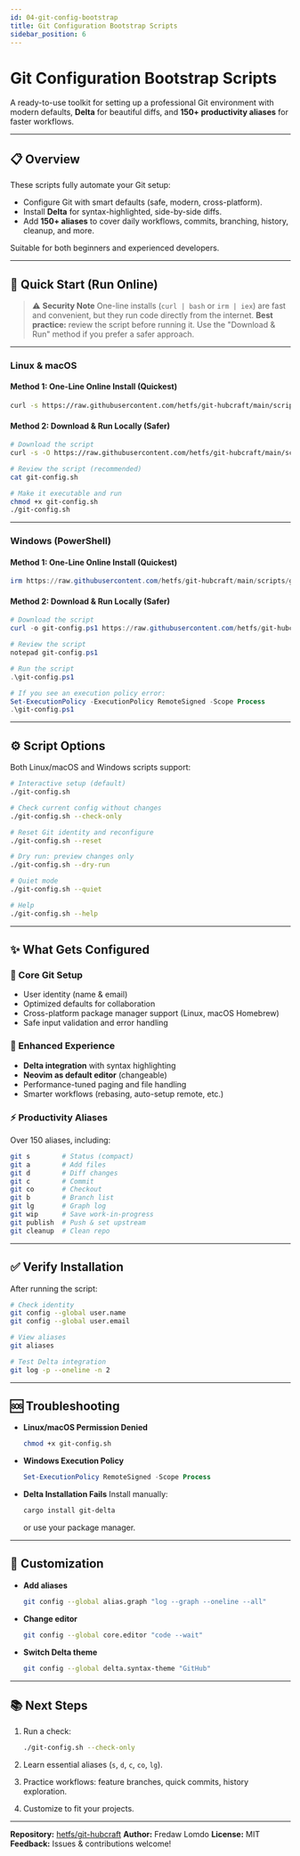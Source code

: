 ```yaml
---
id: 04-git-config-bootstrap
title: Git Configuration Bootstrap Scripts
sidebar_position: 6
---
```


# Git Configuration Bootstrap Scripts

A ready-to-use toolkit for setting up a professional Git environment with modern defaults, **Delta** for beautiful diffs, and **150+ productivity aliases** for faster workflows.

---

## 📋 Overview

These scripts fully automate your Git setup:

* Configure Git with smart defaults (safe, modern, cross-platform).
* Install **Delta** for syntax-highlighted, side-by-side diffs.
* Add **150+ aliases** to cover daily workflows, commits, branching, history, cleanup, and more.

Suitable for both beginners and experienced developers.

---

## 🚀 Quick Start (Run Online)

> ⚠️ **Security Note**
> One-line installs (`curl | bash` or `irm | iex`) are fast and convenient, but they run code directly from the internet.
> **Best practice:** review the script before running it. Use the "Download & Run" method if you prefer a safer approach.

---

### Linux & macOS

#### **Method 1: One-Line Online Install (Quickest)**

```bash
curl -s https://raw.githubusercontent.com/hetfs/git-hubcraft/main/scripts/git-config.sh | bash
````

#### **Method 2: Download & Run Locally (Safer)**

```bash
# Download the script
curl -s -O https://raw.githubusercontent.com/hetfs/git-hubcraft/main/scripts/git-config.sh

# Review the script (recommended)
cat git-config.sh

# Make it executable and run
chmod +x git-config.sh
./git-config.sh
```

---

### Windows (PowerShell)

#### **Method 1: One-Line Online Install (Quickest)**

```powershell
irm https://raw.githubusercontent.com/hetfs/git-hubcraft/main/scripts/git-config.ps1 | iex
```

#### **Method 2: Download & Run Locally (Safer)**

```powershell
# Download the script
curl -o git-config.ps1 https://raw.githubusercontent.com/hetfs/git-hubcraft/main/scripts/git-config.ps1

# Review the script
notepad git-config.ps1

# Run the script
.\git-config.ps1

# If you see an execution policy error:
Set-ExecutionPolicy -ExecutionPolicy RemoteSigned -Scope Process
.\git-config.ps1
```

---

## ⚙️ Script Options

Both Linux/macOS and Windows scripts support:

```bash
# Interactive setup (default)
./git-config.sh

# Check current config without changes
./git-config.sh --check-only

# Reset Git identity and reconfigure
./git-config.sh --reset

# Dry run: preview changes only
./git-config.sh --dry-run

# Quiet mode
./git-config.sh --quiet

# Help
./git-config.sh --help
```

---

## ✨ What Gets Configured

### 🔑 Core Git Setup

* User identity (name & email)
* Optimized defaults for collaboration
* Cross-platform package manager support (Linux, macOS Homebrew)
* Safe input validation and error handling

### 🎨 Enhanced Experience

* **Delta integration** with syntax highlighting
* **Neovim as default editor** (changeable)
* Performance-tuned paging and file handling
* Smarter workflows (rebasing, auto-setup remote, etc.)

### ⚡ Productivity Aliases

Over 150 aliases, including:

```bash
git s        # Status (compact)
git a        # Add files
git d        # Diff changes
git c        # Commit
git co       # Checkout
git b        # Branch list
git lg       # Graph log
git wip      # Save work-in-progress
git publish  # Push & set upstream
git cleanup  # Clean repo
```

---

## ✅ Verify Installation

After running the script:

```bash
# Check identity
git config --global user.name
git config --global user.email

# View aliases
git aliases

# Test Delta integration
git log -p --oneline -n 2
```

---

## 🆘 Troubleshooting

* **Linux/macOS Permission Denied**

  ```bash
  chmod +x git-config.sh
  ```

* **Windows Execution Policy**

  ```powershell
  Set-ExecutionPolicy RemoteSigned -Scope Process
  ```

* **Delta Installation Fails**
  Install manually:

  ```bash
  cargo install git-delta
  ```

  or use your package manager.

---

## 🔧 Customization

* **Add aliases**

  ```bash
  git config --global alias.graph "log --graph --oneline --all"
  ```

* **Change editor**

  ```bash
  git config --global core.editor "code --wait"
  ```

* **Switch Delta theme**

  ```bash
  git config --global delta.syntax-theme "GitHub"
  ```

---

## 📚 Next Steps

1. Run a check:

   ```bash
   ./git-config.sh --check-only
   ```
2. Learn essential aliases (`s`, `d`, `c`, `co`, `lg`).
3. Practice workflows: feature branches, quick commits, history exploration.
4. Customize to fit your projects.

---

**Repository:** [hetfs/git-hubcraft](https://github.com/hetfs/git-hubcraft)
**Author:** Fredaw Lomdo
**License:** MIT
**Feedback:** Issues & contributions welcome!

